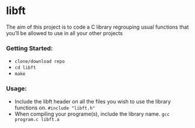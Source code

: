 # libft
The aim of this project is to code a C library regrouping usual functions that
you’ll be allowed to use in all your other projects

### Getting Started:
* `clone/download repo`
* `cd libft`
* `make`

### Usage:
* Include the libft header on all the files you wish to use the library functions on. `#include "libft.h"`
* When compiling your programe(s), include the library name.  `gcc program.c libft.a`
